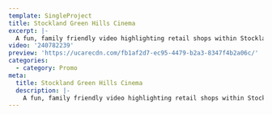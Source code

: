 ```yaml
---
template: SingleProject
title: Stockland Green Hills Cinema
excerpt: |-
  A fun, family friendly video highlighting retail shops within Stocklands new Green Hill shopping centre. This video takes the viewer inside the family home showcasing how Green Hill shopping centre is the one stop place to find everything from kids toys, to homewares, men’s & women’s fashion plus fitness & beauty needs.
video: '240782239'
preview: 'https://ucarecdn.com/fb1af2d7-ec95-4479-b2a3-8347f4b2a06c/'
categories:
  - category: Promo
meta:
  title: Stockland Green Hills Cinema
  description: |-
    A fun, family friendly video highlighting retail shops within Stocklands new Green Hill shopping centre. This video takes the viewer inside the family home showcasing how Green Hill shopping centre is the one stop place to find everything from kids toys, to homewares, men’s & women’s fashion plus fitness & beauty needs.
---
```

